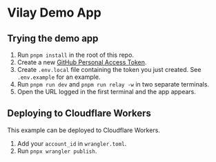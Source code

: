 # Vilay Demo App

## Trying the demo app

1. Run `pnpm install` in the root of this repo.
2. Create a new [GitHub Personal Access Token](https://github.com/settings/tokens/new?scopes=repo).
3. Create `.env.local` file containing the token you just created. See `.env.example` for an example.
4. Run `pnpm run dev` and `pnpm run relay -w` in two separate terminals.
5. Open the URL logged in the first terminal and the app appears.

## Deploying to Cloudflare Workers

This example can be deployed to Cloudflare Workers.

1. Add your `account_id` in `wrangler.toml`.
2. Run `pnpx wrangler publish`.

